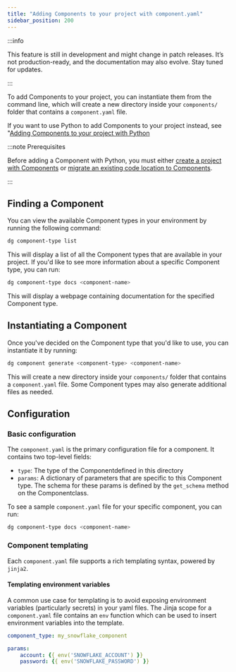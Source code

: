 ```yaml
---
title: "Adding Components to your project with component.yaml"
sidebar_position: 200
---
```


:::info

This feature is still in development and might change in patch releases. It’s not production-ready, and the documentation may also evolve. Stay tuned for updates.

:::

To add Components to your project, you can instantiate them from the command line, which will create a new directory inside your `components/` folder that contains a `component.yaml` file.

If you want to use Python to add Components to your project instead, see "[Adding Components to your project with Python](adding-components-python)

:::note Prerequisites

Before adding a Component with Python, you must either [create a project with Components](/guides/labs/components/building-pipelines-with-components/creating-a-code-location-with-components) or [migrate an existing code location to Components](/guides/labs/components/migrating-to-components/migrating-code-location).

:::


## Finding a Component

You can view the available Component types in your environment by running the following command:

```bash
dg component-type list
```

This will display a list of all the Component types that are available in your project. If you'd like to see more information about a specific Component type, you can run:

```bash
dg component-type docs <component-name>
```

This will display a webpage containing documentation for the specified Component type.

## Instantiating a Component

Once you've decided on the Component type that you'd like to use, you can instantiate it by running:

```bash
dg component generate <component-type> <component-name>
```

This will create a new directory inside your `components/` folder that contains a `component.yaml` file. Some Component types may also generate additional files as needed.

## Configuration

### Basic configuration

The `component.yaml` is the primary configuration file for a component. It contains two top-level fields:

- `type`: The type of the Componentdefined in this directory
- `params`: A dictionary of parameters that are specific to this Component type. The schema for these params is defined by the `get_schema` method on the Componentclass.

To see a sample `component.yaml` file for your specific component, you can run:

```bash
dg component-type docs <component-name>
```

### Component templating

Each `component.yaml` file supports a rich templating syntax, powered by `jinja2`.

#### Templating environment variables

A common use case for templating is to avoid exposing environment variables (particularly secrets) in your yaml files. The Jinja scope for a `component.yaml` file contains an `env` function which can be used to insert environment variables into the template.

```yaml
component_type: my_snowflake_component

params:
    account: {{ env('SNOWFLAKE_ACCOUNT') }}
    password: {{ env('SNOWFLAKE_PASSWORD') }}
```
